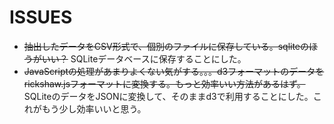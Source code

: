 ISSUES
======

* ~~抽出したデータをCSV形式で、個別のファイルに保存している。sqliteのほうがいい？~~ SQLiteデータベースに保存することにした。
* ~~JavaScriptの処理があまりよくない気がする。。。d3フォーマットのデータをrickshaw.jsフォーマットに変換する。もっと効率いい方法があるはず。~~ SQLiteのデータをJSONに変換して、そのままd3で利用することにした。これがもう少し効率いいと思う。

